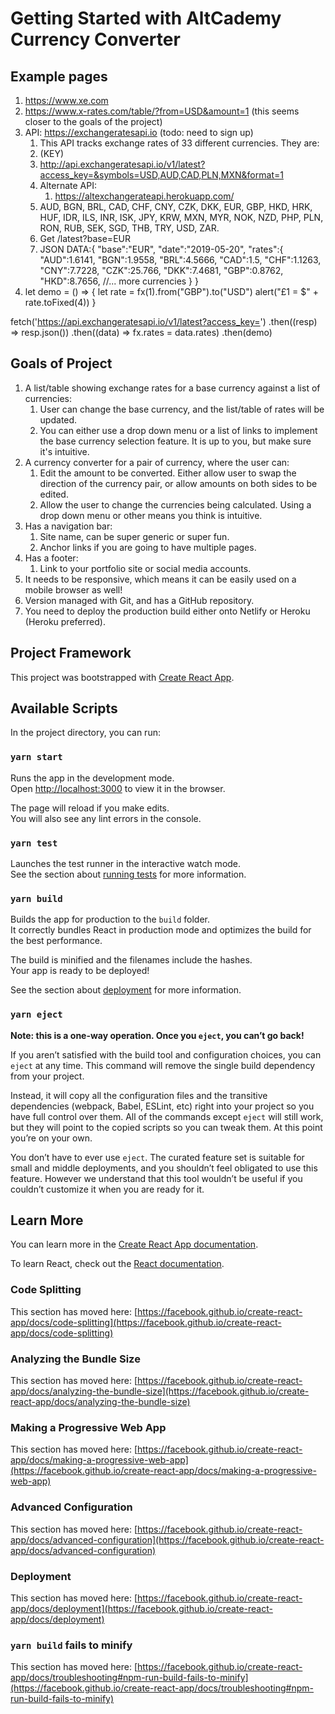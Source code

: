 # Getting Started with AltCademy Currency Converter

## Example pages

1. https://www.xe.com
2. https://www.x-rates.com/table/?from=USD&amount=1 (this seems closer to the goals of the project)
3. API: https://exchangeratesapi.io (todo: need to sign up)
    1. This API tracks exchange rates of 33 different currencies. They are:
    2.  (KEY)
    3. http://api.exchangeratesapi.io/v1/latest?access_key=&symbols=USD,AUD,CAD,PLN,MXN&format=1
    4. Alternate API:
       1.  https://altexchangerateapi.herokuapp.com/
    5. AUD, BGN, BRL, CAD, CHF, CNY, CZK, DKK, EUR, GBP, HKD, HRK, HUF, IDR, ILS, INR, ISK, JPY, KRW, MXN, MYR, NOK, NZD, PHP, PLN, RON, RUB, SEK, SGD, THB, TRY, USD, ZAR.
    6. Get /latest?base=EUR
    7. JSON DATA:{
  "base":"EUR",
  "date":"2019-05-20",
  "rates":{
    "AUD":1.6141,
    "BGN":1.9558,
    "BRL":4.5666,
    "CAD":1.5,
    "CHF":1.1263,
    "CNY":7.7228,
    "CZK":25.766,
    "DKK":7.4681,
    "GBP":0.8762,
    "HKD":8.7656,
    //... more currencies
  }
}
4. let demo = () => {
  let rate = fx(1).from("GBP").to("USD")
  alert("£1 = $" + rate.toFixed(4))
}

fetch('https://api.exchangeratesapi.io/v1/latest?access_key=')
  .then((resp) => resp.json())
  .then((data) => fx.rates = data.rates)
  .then(demo)

## Goals of Project

1. A list/table showing exchange rates for a base currency against a list of currencies:
    1. User can change the base currency, and the list/table of rates will be updated.
    2. You can either use a drop down menu or a list of links to implement the base currency selection feature. It is up to you, but make sure it's intuitive.
2. A currency converter for a pair of currency, where the user can:
    1. Edit the amount to be converted. Either allow user to swap the direction of the currency pair, or allow amounts on both sides to be edited.
    2. Allow the user to change the currencies being calculated. Using a drop down menu or other means you think is intuitive.
3. Has a navigation bar:
    1. Site name, can be super generic or super fun.
    2. Anchor links if you are going to have multiple pages.
4. Has a footer:
    1. Link to your portfolio site or social media accounts.
5. It needs to be responsive, which means it can be easily used on a mobile browser as well!
6. Version managed with Git, and has a GitHub repository.
7. You need to deploy the production build either onto Netlify or Heroku (Heroku preferred).

## Project Framework

This project was bootstrapped with [Create React App](https://github.com/facebook/create-react-app).

## Available Scripts

In the project directory, you can run:

### `yarn start`

Runs the app in the development mode.\
Open [http://localhost:3000](http://localhost:3000) to view it in the browser.

The page will reload if you make edits.\
You will also see any lint errors in the console.

### `yarn test`

Launches the test runner in the interactive watch mode.\
See the section about [running tests](https://facebook.github.io/create-react-app/docs/running-tests) for more information.

### `yarn build`

Builds the app for production to the `build` folder.\
It correctly bundles React in production mode and optimizes the build for the best performance.

The build is minified and the filenames include the hashes.\
Your app is ready to be deployed!

See the section about [deployment](https://facebook.github.io/create-react-app/docs/deployment) for more information.

### `yarn eject`

**Note: this is a one-way operation. Once you `eject`, you can’t go back!**

If you aren’t satisfied with the build tool and configuration choices, you can `eject` at any time. This command will remove the single build dependency from your project.

Instead, it will copy all the configuration files and the transitive dependencies (webpack, Babel, ESLint, etc) right into your project so you have full control over them. All of the commands except `eject` will still work, but they will point to the copied scripts so you can tweak them. At this point you’re on your own.

You don’t have to ever use `eject`. The curated feature set is suitable for small and middle deployments, and you shouldn’t feel obligated to use this feature. However we understand that this tool wouldn’t be useful if you couldn’t customize it when you are ready for it.

## Learn More

You can learn more in the [Create React App documentation](https://facebook.github.io/create-react-app/docs/getting-started).

To learn React, check out the [React documentation](https://reactjs.org/).

### Code Splitting

This section has moved here: [https://facebook.github.io/create-react-app/docs/code-splitting](https://facebook.github.io/create-react-app/docs/code-splitting)

### Analyzing the Bundle Size

This section has moved here: [https://facebook.github.io/create-react-app/docs/analyzing-the-bundle-size](https://facebook.github.io/create-react-app/docs/analyzing-the-bundle-size)

### Making a Progressive Web App

This section has moved here: [https://facebook.github.io/create-react-app/docs/making-a-progressive-web-app](https://facebook.github.io/create-react-app/docs/making-a-progressive-web-app)

### Advanced Configuration

This section has moved here: [https://facebook.github.io/create-react-app/docs/advanced-configuration](https://facebook.github.io/create-react-app/docs/advanced-configuration)

### Deployment

This section has moved here: [https://facebook.github.io/create-react-app/docs/deployment](https://facebook.github.io/create-react-app/docs/deployment)

### `yarn build` fails to minify

This section has moved here: [https://facebook.github.io/create-react-app/docs/troubleshooting#npm-run-build-fails-to-minify](https://facebook.github.io/create-react-app/docs/troubleshooting#npm-run-build-fails-to-minify)
